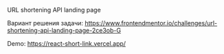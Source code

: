 URL shortening API landing page

Вариант решения задачи: https://www.frontendmentor.io/challenges/url-shortening-api-landing-page-2ce3ob-G

Demo: https://react-short-link.vercel.app/